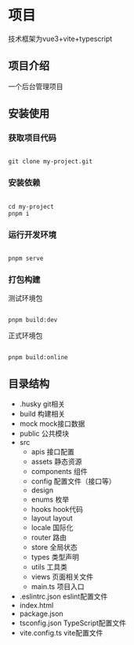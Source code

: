# 项目

技术框架为vue3+vite+typescript

## 项目介绍

一个后台管理项目

## 安装使用

### 获取项目代码

```dash

git clone my-project.git
```

### 安装依赖

```dash

cd my-project
pnpm i
```

### 运行开发环境

```dash

pnpm serve
```

### 打包构建

测试环境包

```dash

pnpm build:dev
```

正式环境包

```dash

pnpm build:online
```

## 目录结构

- .husky         git相关
- build          构建相关
- mock           mock接口数据
- public         公共模块
- src
  - apis         接口配置
  - assets       静态资源
  - components   组件
  - config       配置文件（接口等）
  - design
  - enums        枚举
  - hooks        hook代码
  - layout       layout
  - locale       国际化
  - router       路由
  - store        全局状态
  - types        类型声明
  - utils        工具类
  - views        页面相关文件
  - main.ts      项目入口
- .eslintrc.json eslint配置文件
- index.html
- package.json
- tsconfig.json  TypeScript配置文件
- vite.config.ts vite配置文件
